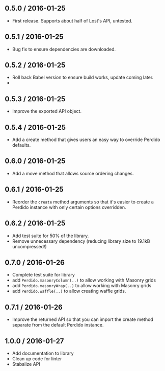 ## 0.5.0 / 2016-01-25

- First release. Supports about half of Lost's API, untested.

## 0.5.1 / 2016-01-25

- Bug fix to ensure dependencies are downloaded.

## 0.5.2 / 2016-01-25

- Roll back Babel version to ensure build works, update coming later.
- 
## 0.5.3 / 2016-01-25

- Improve the exported API object.

## 0.5.4 / 2016-01-25

- Add a create method that gives users an easy way to override Perdido defaults.

## 0.6.0 / 2016-01-25

- Add a move method that allows source ordering changes.

## 0.6.1 / 2016-01-25

- Reorder the `create` method arguments so that it's easier to create a Perdido instance with only certain options overridden.

## 0.6.2 / 2016-01-25

- Add test suite for 50% of the library.
- Remove unnecessary dependency (reducing library size to 19.1kB uncompressed!)

## 0.7.0 / 2016-01-26

- Complete test suite for library
- add `Perdido.masonryColumn(..)` to allow working with Masonry grids
- add `Perdido.masonryWrap(..)` to allow working with Masonry grids
- add `Perdido.waffle(..)` to allow creating waffle grids.

## 0.7.1 / 2016-01-26

- Improve the returned API so that you can import the create method separate from the default Perdido instance.

## 1.0.0 / 2016-01-27

- Add documentation to library
- Clean up code for linter
- Stabalize API
